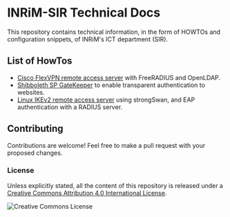 # INRiM-SIR Technical Docs

This repository contains technical information, in the form
of HOWTOs and configuration snippets, of INRiM's ICT
department (SIR).

## List of HowTos
* [Cisco FlexVPN remote access server](vpn.md) with FreeRADIUS and OpenLDAP.
* [Shibboleth SP GateKeeper](shibboleth-gatekeeper.md) to enable transparent authentication to websites.
* [Linux IKEv2 remote access server](strongswan-ike2.md) using strongSwan, and EAP authentication with a RADIUS server.

## Contributing
Contributions are welcome! Feel free to make a pull request with your proposed changes.

### License
Unless explicitly stated, all the content of this repository 
is released under a [Creative Commons Attribution 4.0 International License](http://creativecommons.org/licenses/by/4.0/).

![Creative Commons License](https://i.creativecommons.org/l/by/4.0/88x31.png)
